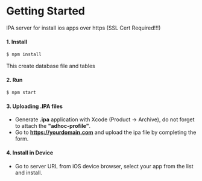 # Getting Started

IPA server for install ios apps over https (SSL Cert Required!!!)

#### 1. Install

```sh
$ npm install
```

This create database file and tables

#### 2. Run

```sh
$ npm start
```
 
#### 3. Uploading .IPA files

- Generate **.ipa** application with Xcode (Product -> Archive), do not forget to attach the **"adhoc-profile"**.
- Go to **https://yourdomain.com** and upload the ipa file by completing the form.

#### 4. Install in Device

- Go to server URL from iOS device browser, select your app from the list and install.
